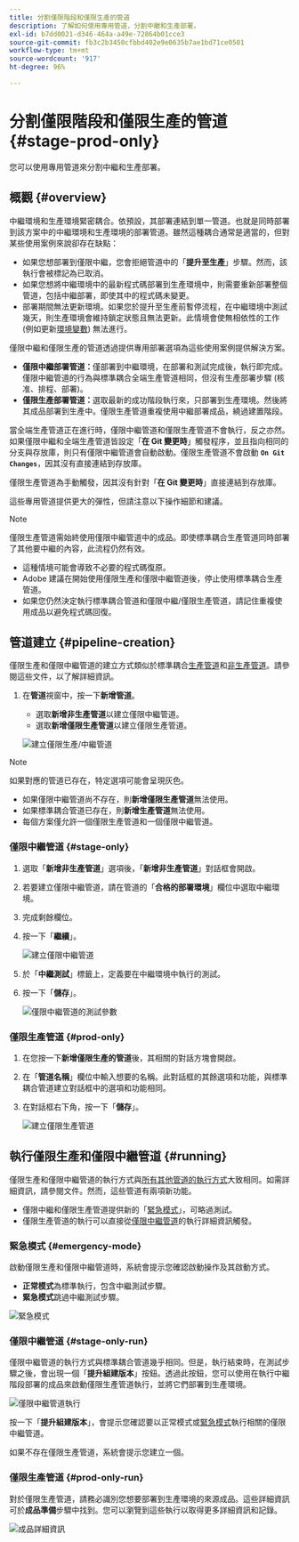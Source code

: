 ```yaml
---
title: 分割僅限階段和僅限生產的管道
description: 了解如何使用專用管道，分割中繼和生產部署。
exl-id: b7dd0021-d346-464a-a49e-72864b01cce3
source-git-commit: fb3c2b3450cfbbd402e9e0635b7ae1bd71ce0501
workflow-type: tm+mt
source-wordcount: '917'
ht-degree: 96%

---
```


# 分割僅限階段和僅限生產的管道 {#stage-prod-only}

您可以使用專用管道來分割中繼和生產部署。

## 概觀 {#overview}

中繼環境和生產環境緊密耦合。依預設，其部署連結到單一管道。也就是同時部署到該方案中的中繼環境和生產環境的部署管道。雖然這種耦合通常是適當的，但對某些使用案例來說卻存在缺點：

* 如果您想部署到僅限中繼，您會拒絕管道中的「**提升至生產**」步驟。然而，該執行會被標記為已取消。
* 如果您想將中繼環境中的最新程式碼部署到生產環境中，則需要重新部署整個管道，包括中繼部署，即使其中的程式碼未變更。
* 部署期間無法更新環境。如果您於提升至生產前暫停流程，在中繼環境中測試幾天，則生產環境會維持鎖定狀態且無法更新。此情境會使無相依性的工作 (例如更新[環境變數](/help/getting-started/build-environment.md#environment-variables)) 無法進行。

僅限中繼和僅限生產的管道透過提供專用部署選項為這些使用案例提供解決方案。

* **僅限中繼部署管道：**&#x200B;僅部署到中繼環境，在部署和測試完成後，執行即完成。僅限中繼管道的行為與標準耦合全端生產管道相同，但沒有生產部署步驟 (核准、排程、部署)。
* **僅限生產部署管道：**&#x200B;選取最新的成功階段執行來，只部署到生產環境。然後將其成品部署到生產中。僅限生產管道重複使用中繼部署成品，繞過建置階段。

當全端生產管道正在進行時，僅限中繼管道和僅限生產管道不會執行，反之亦然。如果僅限中繼和全端生產管道皆設定「**在 Git 變更時**」觸發程序，並且指向相同的分支與存放庫，則只有僅限中繼管道會自動啟動。僅限生產管道不會啟動 **`On Git Changes`**，因其沒有直接連結到存放庫。

僅限生產管道為手動觸發，因其沒有針對「**在 Git 變更時**」直接連結到存放庫。

這些專用管道提供更大的彈性，但請注意以下操作細節和建議。

>[!NOTE]
>
>僅限生產管道需始終使用僅限中繼管道中的成品。即使標準耦合生產管道同時部署了其他要中繼的內容，此流程仍然有效。
>
>* 這種情境可能會導致不必要的程式碼復原。
>* Adobe 建議在開始使用僅限生產和僅限中繼管道後，停止使用標準耦合生產管道。
>* 如果您仍然決定執行標準耦合管道和僅限中繼/僅限生產管道，請記住重複使用成品以避免程式碼回復。

## 管道建立 {#pipeline-creation}

僅限生產和僅限中繼管道的建立方式類似於標準耦合[生產管道](/help/using/production-pipelines.md)和[非生產管道](/help/using/non-production-pipelines.md)。請參閱這些文件，以了解詳細資訊。

1. 在&#x200B;**管道**&#x200B;視窗中，按一下&#x200B;**新增管道**。

   * 選取&#x200B;**新增非生產管道**&#x200B;以建立僅限中繼管道。
   * 選取&#x200B;**新增僅限生產管道**&#x200B;以建立僅限生產管道。

   ![建立僅限生產/中繼管道](/help/assets/configure-pipelines/prod-stage-pipelines.png)

>[!NOTE]
>
>如果對應的管道已存在，特定選項可能會呈現灰色。
>
>* 如果僅限中繼管道尚不存在，則&#x200B;**新增僅限生產管道**&#x200B;無法使用。
>* 如果標準耦合管道已存在，則&#x200B;**新增生產管道**&#x200B;無法使用。
>* 每個方案僅允許一個僅限生產管道和一個僅限中繼管道。

### 僅限中繼管道 {#stage-only}

1. 選取「**新增非生產管道**」選項後，「**新增非生產管道**」對話框會開啟。
1. 若要建立僅限中繼管道，請在管道的「**合格的部署環境**」欄位中選取中繼環境。
1. 完成剩餘欄位。
1. 按一下「**繼續**」。

   ![建立僅限中繼管道](/help/assets/configure-pipelines/stage-only.png)

1. 於「**中繼測試**」標籤上，定義要在中繼環境中執行的測試。
1. 按一下「**儲存**」。

   ![僅限中繼管道的測試參數](/help/assets/configure-pipelines/stage-only-test.png)

### 僅限生產管道 {#prod-only}

1. 在您按一下&#x200B;**新增僅限生產的管道**&#x200B;後，其相關的對話方塊會開啟。
1. 在「**管道名稱**」欄位中輸入想要的名稱。此對話框的其餘選項和功能，與標準耦合管道建立對話框中的選項和功能相同。
1. 在對話框右下角，按一下「**儲存**」。

   ![建立僅限生產管道](/help/assets/configure-pipelines/prod-only-pipeline.png)

## 執行僅限生產和僅限中繼管道 {#running}

僅限生產和僅限中繼管道的執行方式與[所有其他管道的執行方式](/help/using/managing-pipelines.md#running-pipelines)大致相同。如需詳細資訊，請參閱文件。然而，這些管道有兩項新功能。

* 僅限中繼和僅限生產管道提供新的「[緊急模式](#emergency-mode)」，可略過測試。
* 僅限生產管道的執行可以直接從[僅限中繼管道](#stage-only-run)的執行詳細資訊觸發。

### 緊急模式 {#emergency-mode}

啟動僅限生產和僅限中繼管道時，系統會提示您確認啟動操作及其啟動方式。

* **正常模式**&#x200B;為標準執行，包含中繼測試步驟。
* **緊急模式**&#x200B;跳過中繼測試步驟。

![緊急模式](/help/assets/configure-pipelines/emergency-mode.png)

### 僅限中繼管道 {#stage-only-run}

僅限中繼管道的執行方式與標準耦合管道幾乎相同。但是，執行結束時，在測試步驟之後，會出現一個「**提升組建版本**」按鈕。透過此按鈕，您可以使用在執行中繼階段部署的成品來啟動僅限生產管道執行，並將它們部署到生產環境。

![僅限中繼管道執行](/help/assets/configure-pipelines/stage-only-pipeline-run.png)

按一下「**提升組建版本**」，會提示您確認要以正常模式或[緊急模式](#emergency-mode)執行相關的僅限中繼管道。

如果不存在僅限生產管道，系統會提示您建立一個。

### 僅限生產管道 {#prod-only-run}

對於僅限生產管道，請務必識別您想要部署到生產環境的來源成品。這些詳細資訊可於&#x200B;**成品準備**&#x200B;步驟中找到。您可以瀏覽到這些執行以取得更多詳細資訊和記錄。

![成品詳細資訊](/help/assets/configure-pipelines/prod-only-pipeline-run.png)

